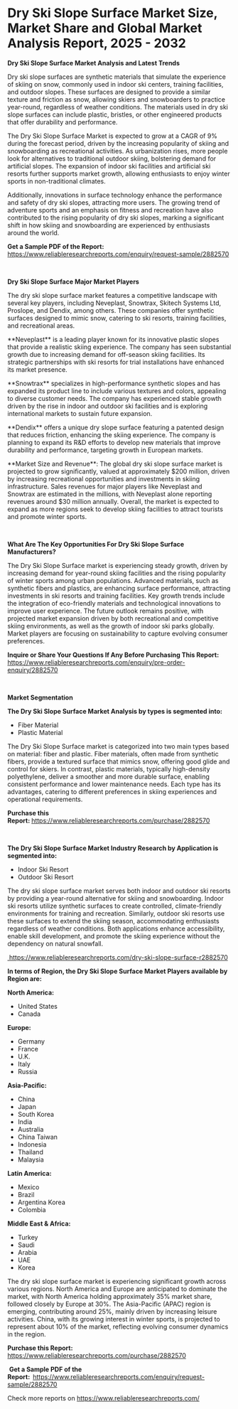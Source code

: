 <p><h1>Dry Ski Slope Surface Market Size, Market Share and Global Market Analysis Report, 2025 - 2032</h1></p><p><strong>Dry Ski Slope Surface Market Analysis and Latest Trends</strong></p>
<p><p>Dry ski slope surfaces are synthetic materials that simulate the experience of skiing on snow, commonly used in indoor ski centers, training facilities, and outdoor slopes. These surfaces are designed to provide a similar texture and friction as snow, allowing skiers and snowboarders to practice year-round, regardless of weather conditions. The materials used in dry ski slope surfaces can include plastic, bristles, or other engineered products that offer durability and performance.</p><p>The Dry Ski Slope Surface Market is expected to grow at a CAGR of 9% during the forecast period, driven by the increasing popularity of skiing and snowboarding as recreational activities. As urbanization rises, more people look for alternatives to traditional outdoor skiing, bolstering demand for artificial slopes. The expansion of indoor ski facilities and artificial ski resorts further supports market growth, allowing enthusiasts to enjoy winter sports in non-traditional climates.</p><p>Additionally, innovations in surface technology enhance the performance and safety of dry ski slopes, attracting more users. The growing trend of adventure sports and an emphasis on fitness and recreation have also contributed to the rising popularity of dry ski slopes, marking a significant shift in how skiing and snowboarding are experienced by enthusiasts around the world.</p></p>
<p><strong>Get a Sample PDF of the Report:&nbsp;</strong> <a href="https://www.reliableresearchreports.com/enquiry/request-sample/2882570?utm_campaign=2186&utm_medium=2&utm_source=Github&utm_content=ia&utm_term=13032025&utm_id=dry-ski-slope-surface">https://www.reliableresearchreports.com/enquiry/request-sample/2882570</a></p>
<p>&nbsp;</p>
<p><strong>Dry Ski Slope Surface Major Market Players</strong></p>
<p><p>The dry ski slope surface market features a competitive landscape with several key players, including Neveplast, Snowtrax, Skitech Systems Ltd, Proslope, and Dendix, among others. These companies offer synthetic surfaces designed to mimic snow, catering to ski resorts, training facilities, and recreational areas.</p><p>**Neveplast** is a leading player known for its innovative plastic slopes that provide a realistic skiing experience. The company has seen substantial growth due to increasing demand for off-season skiing facilities. Its strategic partnerships with ski resorts for trial installations have enhanced its market presence.</p><p>**Snowtrax** specializes in high-performance synthetic slopes and has expanded its product line to include various textures and colors, appealing to diverse customer needs. The company has experienced stable growth driven by the rise in indoor and outdoor ski facilities and is exploring international markets to sustain future expansion.</p><p>**Dendix** offers a unique dry slope surface featuring a patented design that reduces friction, enhancing the skiing experience. The company is planning to expand its R&D efforts to develop new materials that improve durability and performance, targeting growth in European markets.</p><p>**Market Size and Revenue**: The global dry ski slope surface market is projected to grow significantly, valued at approximately $200 million, driven by increasing recreational opportunities and investments in skiing infrastructure. Sales revenues for major players like Neveplast and Snowtrax are estimated in the millions, with Neveplast alone reporting revenues around $30 million annually. Overall, the market is expected to expand as more regions seek to develop skiing facilities to attract tourists and promote winter sports.</p></p>
<p>&nbsp;</p>
<p><strong>What Are The Key Opportunities For Dry Ski Slope Surface Manufacturers?</strong></p>
<p><p>The Dry Ski Slope Surface market is experiencing steady growth, driven by increasing demand for year-round skiing facilities and the rising popularity of winter sports among urban populations. Advanced materials, such as synthetic fibers and plastics, are enhancing surface performance, attracting investments in ski resorts and training facilities. Key growth trends include the integration of eco-friendly materials and technological innovations to improve user experience. The future outlook remains positive, with projected market expansion driven by both recreational and competitive skiing environments, as well as the growth of indoor ski parks globally. Market players are focusing on sustainability to capture evolving consumer preferences.</p></p>
<p><strong>Inquire or Share Your Questions If Any Before Purchasing This Report:</strong> <a href="https://www.reliableresearchreports.com/enquiry/pre-order-enquiry/2882570?utm_campaign=2186&utm_medium=2&utm_source=Github&utm_content=ia&utm_term=13032025&utm_id=dry-ski-slope-surface">https://www.reliableresearchreports.com/enquiry/pre-order-enquiry/2882570</a></p>
<p>&nbsp;</p>
<p><strong>Market Segmentation</strong></p>
<p><strong>The Dry Ski Slope Surface Market Analysis by types is segmented into:</strong></p>
<p><ul><li>Fiber Material</li><li>Plastic Material</li></ul></p>
<p><p>The Dry Ski Slope Surface market is categorized into two main types based on material: fiber and plastic. Fiber materials, often made from synthetic fibers, provide a textured surface that mimics snow, offering good glide and control for skiers. In contrast, plastic materials, typically high-density polyethylene, deliver a smoother and more durable surface, enabling consistent performance and lower maintenance needs. Each type has its advantages, catering to different preferences in skiing experiences and operational requirements.</p></p>
<p><strong>Purchase this Report:&nbsp;</strong><a href="https://www.reliableresearchreports.com/purchase/2882570?utm_campaign=2186&utm_medium=2&utm_source=Github&utm_content=ia&utm_term=13032025&utm_id=dry-ski-slope-surface">https://www.reliableresearchreports.com/purchase/2882570</a></p>
<p>&nbsp;</p>
<p><strong>The Dry Ski Slope Surface Market Industry Research by Application is segmented into:</strong></p>
<p><ul><li>Indoor Ski Resort</li><li>Outdoor Ski Resort</li></ul></p>
<p><p>The dry ski slope surface market serves both indoor and outdoor ski resorts by providing a year-round alternative for skiing and snowboarding. Indoor ski resorts utilize synthetic surfaces to create controlled, climate-friendly environments for training and recreation. Similarly, outdoor ski resorts use these surfaces to extend the skiing season, accommodating enthusiasts regardless of weather conditions. Both applications enhance accessibility, enable skill development, and promote the skiing experience without the dependency on natural snowfall.</p></p>
<p><a href="https://www.reliableresearchreports.com/dry-ski-slope-surface-r2882570?utm_campaign=2186&utm_medium=2&utm_source=Github&utm_content=ia&utm_term=13032025&utm_id=dry-ski-slope-surface">&nbsp;https://www.reliableresearchreports.com/dry-ski-slope-surface-r2882570</a></p>
<p><strong>In terms of Region, the Dry Ski Slope Surface Market Players available by Region are:</strong></p>
<p>
    <p> <strong> North America: </strong>
        <ul>
            <li>United States</li>
            <li>Canada</li>
        </ul>
        </p> 
    <p> <strong> Europe: </strong>
        <ul>
            <li>Germany</li>
            <li>France</li>
            <li>U.K.</li>
            <li>Italy</li>
            <li>Russia</li>
        </ul>
        </p> 
    <p> <strong> Asia-Pacific: </strong>
        <ul>
            <li>China</li>
            <li>Japan</li>
            <li>South Korea</li>
            <li>India</li>
            <li>Australia</li>
            <li>China Taiwan</li>
            <li>Indonesia</li>
            <li>Thailand</li>
            <li>Malaysia</li>
        </ul>
        </p> 
    <p> <strong> Latin America: </strong>
        <ul>
            <li>Mexico</li>
            <li>Brazil</li>
            <li>Argentina Korea</li>
            <li>Colombia</li>
        </ul>
        </p> 
    <p> <strong> Middle East & Africa: </strong>
        <ul>
            <li>Turkey</li>
            <li>Saudi</li>
            <li>Arabia</li>
            <li>UAE</li>
            <li>Korea</li>
        </ul>
    </p>
    </p>
<p><p>The dry ski slope surface market is experiencing significant growth across various regions. North America and Europe are anticipated to dominate the market, with North America holding approximately 35% market share, followed closely by Europe at 30%. The Asia-Pacific (APAC) region is emerging, contributing around 25%, mainly driven by increasing leisure activities. China, with its growing interest in winter sports, is projected to represent about 10% of the market, reflecting evolving consumer dynamics in the region.</p></p>
<p><strong>Purchase this Report: </strong><a href="https://www.reliableresearchreports.com/purchase/2882570?utm_campaign=2186&utm_medium=2&utm_source=Github&utm_content=ia&utm_term=13032025&utm_id=dry-ski-slope-surface">https://www.reliableresearchreports.com/purchase/2882570</a></p>
<p>&nbsp;<strong>Get a Sample PDF of the Report:&nbsp;&nbsp;</strong><a href="https://www.reliableresearchreports.com/enquiry/request-sample/2882570?utm_campaign=2186&utm_medium=2&utm_source=Github&utm_content=ia&utm_term=13032025&utm_id=dry-ski-slope-surface">https://www.reliableresearchreports.com/enquiry/request-sample/2882570</a></p>
<p><strong></strong></p>
<p>Check more reports on <a href="https://www.reliableresearchreports.com/?utm_campaign=2186&utm_medium=2&utm_source=Github&utm_content=ia&utm_term=13032025&utm_id=dry-ski-slope-surface">https://www.reliableresearchreports.com/</a></p>